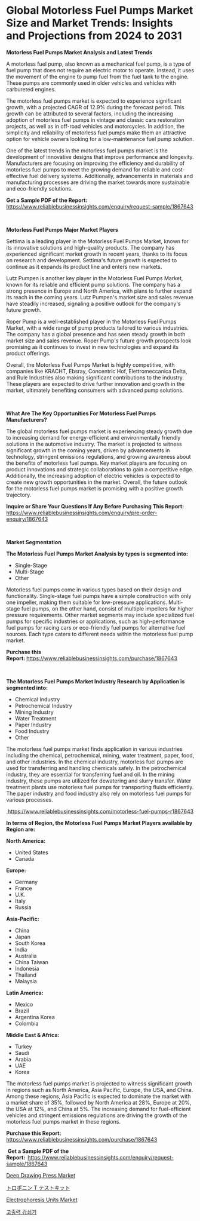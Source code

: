 <p><h1>Global Motorless Fuel Pumps Market Size and Market Trends: Insights and Projections from 2024 to 2031</h1></p><p><strong>Motorless Fuel Pumps Market Analysis and Latest Trends</strong></p>
<p><p>A motorless fuel pump, also known as a mechanical fuel pump, is a type of fuel pump that does not require an electric motor to operate. Instead, it uses the movement of the engine to pump fuel from the fuel tank to the engine. These pumps are commonly used in older vehicles and vehicles with carbureted engines.</p><p>The motorless fuel pumps market is expected to experience significant growth, with a projected CAGR of 12.9% during the forecast period. This growth can be attributed to several factors, including the increasing adoption of motorless fuel pumps in vintage and classic cars restoration projects, as well as in off-road vehicles and motorcycles. In addition, the simplicity and reliability of motorless fuel pumps make them an attractive option for vehicle owners looking for a low-maintenance fuel pump solution.</p><p>One of the latest trends in the motorless fuel pumps market is the development of innovative designs that improve performance and longevity. Manufacturers are focusing on improving the efficiency and durability of motorless fuel pumps to meet the growing demand for reliable and cost-effective fuel delivery systems. Additionally, advancements in materials and manufacturing processes are driving the market towards more sustainable and eco-friendly solutions.</p></p>
<p><strong>Get a Sample PDF of the Report:&nbsp;</strong> <a href="https://www.reliablebusinessinsights.com/enquiry/request-sample/1867643">https://www.reliablebusinessinsights.com/enquiry/request-sample/1867643</a></p>
<p>&nbsp;</p>
<p><strong>Motorless Fuel Pumps Major Market Players</strong></p>
<p><p>Settima is a leading player in the Motorless Fuel Pumps Market, known for its innovative solutions and high-quality products. The company has experienced significant market growth in recent years, thanks to its focus on research and development. Settima's future growth is expected to continue as it expands its product line and enters new markets.</p><p>Lutz Pumpen is another key player in the Motorless Fuel Pumps Market, known for its reliable and efficient pump solutions. The company has a strong presence in Europe and North America, with plans to further expand its reach in the coming years. Lutz Pumpen's market size and sales revenue have steadily increased, signaling a positive outlook for the company's future growth.</p><p>Roper Pump is a well-established player in the Motorless Fuel Pumps Market, with a wide range of pump products tailored to various industries. The company has a global presence and has seen steady growth in both market size and sales revenue. Roper Pump's future growth prospects look promising as it continues to invest in new technologies and expand its product offerings.</p><p>Overall, the Motorless Fuel Pumps Market is highly competitive, with companies like KRACHT, Ebsray, Concentric Hof, Elettromeccanica Delta, and Rule Industries also making significant contributions to the industry. These players are expected to drive further innovation and growth in the market, ultimately benefiting consumers with advanced pump solutions.</p></p>
<p>&nbsp;</p>
<p><strong>What Are The Key Opportunities For Motorless Fuel Pumps Manufacturers?</strong></p>
<p><p>The global motorless fuel pumps market is experiencing steady growth due to increasing demand for energy-efficient and environmentally friendly solutions in the automotive industry. The market is projected to witness significant growth in the coming years, driven by advancements in technology, stringent emissions regulations, and growing awareness about the benefits of motorless fuel pumps. Key market players are focusing on product innovations and strategic collaborations to gain a competitive edge. Additionally, the increasing adoption of electric vehicles is expected to create new growth opportunities in the market. Overall, the future outlook for the motorless fuel pumps market is promising with a positive growth trajectory.</p></p>
<p><strong>Inquire or Share Your Questions If Any Before Purchasing This Report:</strong> <a href="https://www.reliablebusinessinsights.com/enquiry/pre-order-enquiry/1867643">https://www.reliablebusinessinsights.com/enquiry/pre-order-enquiry/1867643</a></p>
<p>&nbsp;</p>
<p><strong>Market Segmentation</strong></p>
<p><strong>The Motorless Fuel Pumps Market Analysis by types is segmented into:</strong></p>
<p><ul><li>Single-Stage</li><li>Multi-Stage</li><li>Other</li></ul></p>
<p><p>Motorless fuel pumps come in various types based on their design and functionality. Single-stage fuel pumps have a simple construction with only one impeller, making them suitable for low-pressure applications. Multi-stage fuel pumps, on the other hand, consist of multiple impellers for higher pressure requirements. Other market segments may include specialized fuel pumps for specific industries or applications, such as high-performance fuel pumps for racing cars or eco-friendly fuel pumps for alternative fuel sources. Each type caters to different needs within the motorless fuel pump market.</p></p>
<p><strong>Purchase this Report:&nbsp;</strong><a href="https://www.reliablebusinessinsights.com/purchase/1867643">https://www.reliablebusinessinsights.com/purchase/1867643</a></p>
<p>&nbsp;</p>
<p><strong>The Motorless Fuel Pumps Market Industry Research by Application is segmented into:</strong></p>
<p><ul><li>Chemical Industry</li><li>Petrochemical Industry</li><li>Mining Industry</li><li>Water Treatment</li><li>Paper Industry</li><li>Food Industry</li><li>Other</li></ul></p>
<p><p>The motorless fuel pumps market finds application in various industries including the chemical, petrochemical, mining, water treatment, paper, food, and other industries. In the chemical industry, motorless fuel pumps are used for transferring and handling chemicals safely. In the petrochemical industry, they are essential for transferring fuel and oil. In the mining industry, these pumps are utilized for dewatering and slurry transfer. Water treatment plants use motorless fuel pumps for transporting fluids efficiently. The paper industry and food industry also rely on motorless fuel pumps for various processes.</p></p>
<p><a href="https://www.reliablebusinessinsights.com/motorless-fuel-pumps-r1867643">&nbsp;https://www.reliablebusinessinsights.com/motorless-fuel-pumps-r1867643</a></p>
<p><strong>In terms of Region, the Motorless Fuel Pumps Market Players available by Region are:</strong></p>
<p>
    <p> <strong> North America: </strong>
        <ul>
            <li>United States</li>
            <li>Canada</li>
        </ul>
        </p> 
    <p> <strong> Europe: </strong>
        <ul>
            <li>Germany</li>
            <li>France</li>
            <li>U.K.</li>
            <li>Italy</li>
            <li>Russia</li>
        </ul>
        </p> 
    <p> <strong> Asia-Pacific: </strong>
        <ul>
            <li>China</li>
            <li>Japan</li>
            <li>South Korea</li>
            <li>India</li>
            <li>Australia</li>
            <li>China Taiwan</li>
            <li>Indonesia</li>
            <li>Thailand</li>
            <li>Malaysia</li>
        </ul>
        </p> 
    <p> <strong> Latin America: </strong>
        <ul>
            <li>Mexico</li>
            <li>Brazil</li>
            <li>Argentina Korea</li>
            <li>Colombia</li>
        </ul>
        </p> 
    <p> <strong> Middle East & Africa: </strong>
        <ul>
            <li>Turkey</li>
            <li>Saudi</li>
            <li>Arabia</li>
            <li>UAE</li>
            <li>Korea</li>
        </ul>
    </p>
    </p>
<p><p>The motorless fuel pumps market is projected to witness significant growth in regions such as North America, Asia Pacific, Europe, the USA, and China. Among these regions, Asia Pacific is expected to dominate the market with a market share of 35%, followed by North America at 28%, Europe at 20%, the USA at 12%, and China at 5%. The increasing demand for fuel-efficient vehicles and stringent emissions regulations are driving the growth of the motorless fuel pumps market in these regions.</p></p>
<p><strong>Purchase this Report: </strong><a href="https://www.reliablebusinessinsights.com/purchase/1867643">https://www.reliablebusinessinsights.com/purchase/1867643</a></p>
<p>&nbsp;<strong>Get a Sample PDF of the Report:&nbsp;&nbsp;</strong><a href="https://www.reliablebusinessinsights.com/enquiry/request-sample/1867643">https://www.reliablebusinessinsights.com/enquiry/request-sample/1867643</a></p>
<p><strong></strong></p>
<p><p><a href="https://github.com/IzaiahBartell/Market-Research-Report-List-1/blob/main/deep-drawing-press-market.md">Deep Drawing Press Market</a></p><p><a href="https://github.com/oqoeusbvpadwjs08/Market-Research-Report-List-2/blob/main/6258601164368.md">トロポニン T テストキット</a></p><p><a href="https://github.com/Valeridd446677/Market-Research-Report-List-1/blob/main/electrophoresis-units-market.md">Electrophoresis Units Market</a></p><p><a href="https://github.com/ZacharyScthmitt4465/Market-Research-Report-List-2/blob/main/7866919177337.md">고출력 감쇠기</a></p></p>